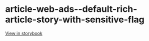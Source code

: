 # article-web-ads--default-rich-article-story-with-sensitive-flag

[View in storybook](https://raw.githack.com/Independent-Digital-News-and-Media-Ltd/indy100-pwamp-sb/PR-311-sb/index.html?path=/story/article-web-ads--default-rich-article-story-with-sensitive-flag)